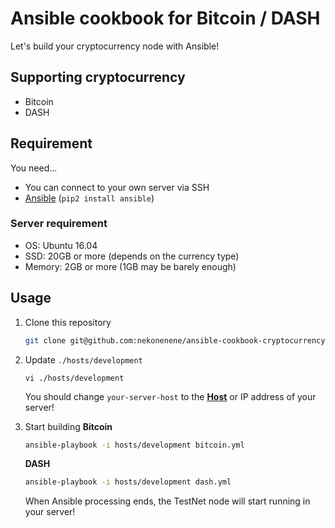 # Ansible cookbook for Bitcoin / DASH

Let's build your cryptocurrency node with Ansible!


## Supporting cryptocurrency

- Bitcoin
- DASH


## Requirement

You need...

- You can connect to your own server via SSH
- [Ansible](https://www.ansible.com) (`pip2 install ansible`)

### Server requirement

- OS: Ubuntu 16.04
- SSD: 20GB or more (depends on the currency type)
- Memory: 2GB or more (1GB may be barely enough)


## Usage

1. Clone this repository  
    ```sh
    git clone git@github.com:nekonenene/ansible-cookbook-cryptocurrency.git && cd ansible-cookbook-cryptocurrency
    ```
    
2. Update `./hosts/development`
    ```
    vi ./hosts/development
    ```
    You should change `your-server-host` to the **[Host](http://man7.org/linux/man-pages/man5/ssh_config.5.html)** or IP address of your server!
    
3. Start building
    **Bitcoin**
    ```sh
    ansible-playbook -i hosts/development bitcoin.yml
    ```
    
    **DASH**
    ```sh
    ansible-playbook -i hosts/development dash.yml
    ```
    
    When Ansible processing ends, the TestNet node will start running in your server!  
